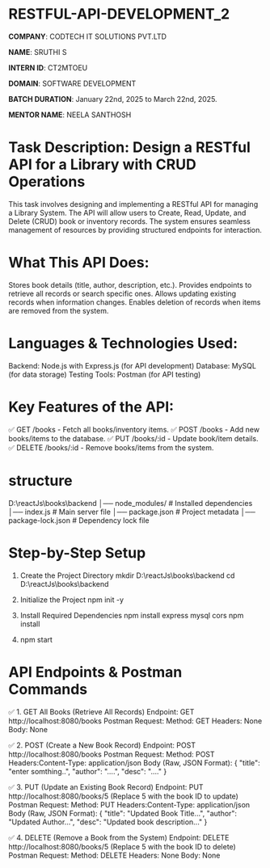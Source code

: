 # RESTFUL-API-DEVELOPMENT_2
**COMPANY**: CODTECH IT SOLUTIONS PVT.LTD

**NAME**: SRUTHI S

**INTERN ID**: CT2MTOEU

**DOMAIN**: SOFTWARE DEVELOPMENT

**BATCH DURATION**: January 22nd, 2025 to March 22nd, 2025.

**MENTOR NAME**: NEELA SANTHOSH

# Task Description: Design a RESTful API for a Library with CRUD Operations
This task involves designing and implementing a RESTful API for managing a Library System. The API will allow users to Create, Read, Update, and Delete (CRUD) book or inventory records. The system ensures seamless management of resources by providing structured endpoints for interaction.

# What This API Does:
Stores book details (title, author, description, etc.).
Provides endpoints to retrieve all records or search specific ones.
Allows updating existing records when information changes.
Enables deletion of records when items are removed from the system.
# Languages & Technologies Used:
Backend: Node.js with Express.js (for API development)
Database: MySQL (for data storage)
Testing Tools: Postman  (for API testing)
# Key Features of the API:
✅ GET /books - Fetch all books/inventory items.
✅ POST /books - Add new books/items to the database.
✅ PUT /books/:id - Update book/item details.
✅ DELETE /books/:id - Remove books/items from the system.

 # structure
D:\reactJs\books\backend
│── node_modules/         # Installed dependencies
│── index.js              # Main server file
│── package.json          # Project metadata
│── package-lock.json     # Dependency lock file

# Step-by-Step Setup

1. Create the Project Directory
mkdir D:\reactJs\books\backend
cd D:\reactJs\books\backend

2. Initialize the Project
npm init -y

3. Install Required Dependencies
npm install express mysql cors
npm install

4. npm start

# API Endpoints & Postman Commands

✅ 1. GET All Books (Retrieve All Records)
Endpoint: GET http://localhost:8080/books
Postman Request:
Method: GET
Headers: None
Body: None

✅ 2. POST (Create a New Book Record)
Endpoint: POST http://localhost:8080/books
Postman Request:
Method: POST
Headers:Content-Type: application/json
Body (Raw, JSON Format):
{
  "title": "enter somthing..",
  "author": "....",
  "desc": "...."
}

✅ 3. PUT (Update an Existing Book Record)
Endpoint: PUT http://localhost:8080/books/5 (Replace 5 with the book ID to update)
Postman Request:
Method: PUT
Headers:Content-Type: application/json
Body (Raw, JSON Format):
{
  "title": "Updated Book Title...",
  "author": "Updated Author...",
  "desc": "Updated book description..."
}

✅ 4. DELETE (Remove a Book from the System)
Endpoint: DELETE http://localhost:8080/books/5 (Replace 5 with the book ID to delete)
Postman Request:
Method: DELETE
Headers: None
Body: None
